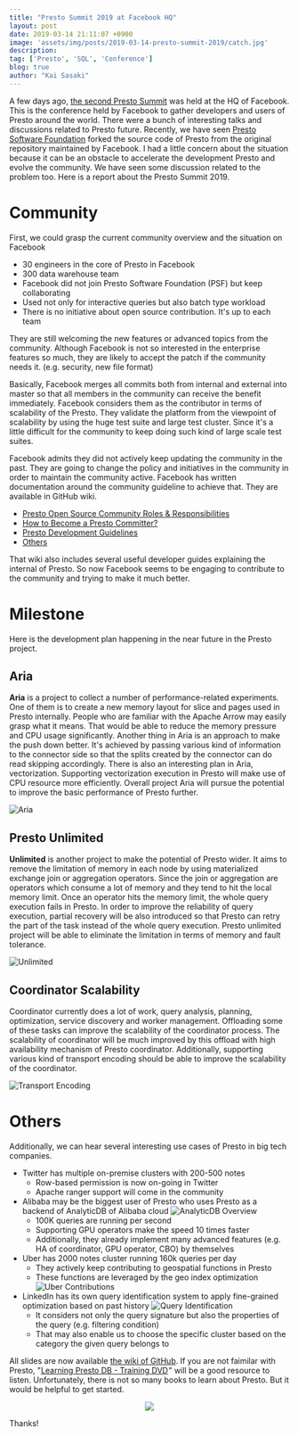 ```yaml
---
title: "Presto Summit 2019 at Facebook HQ"
layout: post
date: 2019-03-14 21:11:07 +0900
image: 'assets/img/posts/2019-03-14-presto-summit-2019/catch.jpg'
description:
tag: ['Presto', 'SQL', 'Conference']
blog: true
author: "Kai Sasaki"
---
```


A few days ago, [the second Presto Summit](https://www.eventbrite.com/e/presto-summit-tickets-57146078459#) was held at the HQ of Facebook. This is the conference held by Facebook to gather developers and users of Presto around the world. There were a bunch of interesting talks and discussions related to Presto future. Recently, we have seen [Presto Software Foundation](https://prestosql.io/foundation.html) forked the source code of Presto from the original repository maintained by Facebook. I had a little concern about the situation because it can be an obstacle to accelerate the development Presto and evolve the community. We have seen some discussion related to the problem too. Here is a report about the Presto Summit 2019.

# Community

First, we could grasp the current community overview and the situation on Facebook

- 30 engineers in the core of Presto in Facebook
- 300 data warehouse team 
- Facebook did not join Presto Software Foundation (PSF) but keep collaborating
- Used not only for interactive queries but also batch type workload
- There is no initiative about open source contribution. It's up to each team

They are still welcoming the new features or advanced topics from the community. Although Facebook is not so interested in the enterprise features so much, they are likely to accept the patch if the community needs it. (e.g. security, new file format)

Basically, Facebook merges all commits both from internal and external into master so that all members in the community can receive the benefit immediately. Facebook considers them as the contributor in terms of scalability of the Presto. They validate the platform from the viewpoint of scalability by using the huge test suite and large test cluster. Since it's a little difficult for the community to keep doing such kind of large scale test suites. 

Facebook admits they did not actively keep updating the community in the past. They are going to change the policy and initiatives in the community in order to maintain the community active. Facebook has written documentation around the community guideline to achieve that. They are available in GitHub wiki.

- [Presto Open Source Community Roles & Responsibilities](https://github.com/prestodb/presto/wiki/Presto-Open-Source-Community-Roles-&-Responsibilities)
- [How to Become a Presto Committer?](https://github.com/prestodb/presto/wiki/How-to-become-a-Presto-committer%3F)
- [Presto Development Guidelines](https://github.com/prestodb/presto/wiki/Presto-Development-Guidelines)
- [Others](https://github.com/prestodb/presto/wiki)

That wiki also includes several useful developer guides explaining the internal of Presto. So now Facebook seems to be engaging to contribute to the community and trying to make it much better.

# Milestone

Here is the development plan happening in the near future in the Presto project.

## Aria

**Aria** is a project to collect a number of performance-related experiments. One of them is to create a new memory layout for slice and pages used in Presto internally. People who are familiar with the Apache Arrow may easily grasp what it means. That would be able to reduce the memory pressure and CPU usage significantly. Another thing in Aria is an approach to make the push down better. It's achieved by passing various kind of information to the connector side so that the splits created by the connector can do read skipping accordingly. There is also an interesting plan in Aria, vectorization. Supporting vectorization execution in Presto will make use of CPU resource more efficiently. Overall project Aria will pursue the potential to improve the basic performance of Presto further. 

![Aria](/assets/img/posts/2019-03-14-presto-summit-2019/aria.png)

## Presto Unlimited

**Unlimited** is another project to make the potential of Presto wider. It aims to remove the limitation of memory in each node by using materialized exchange join or aggregation operators. Since the join or aggregation are operators which consume a lot of memory and they tend to hit the local memory limit. Once an operator hits the memory limit, the whole query execution fails in Presto. In order to improve the reliability of query execution, partial recovery will be also introduced so that Presto can retry the part of the task instead of the whole query execution. Presto unlimited project will be able to eliminate the limitation in terms of memory and fault tolerance. 

![Unlimited](/assets/img/posts/2019-03-14-presto-summit-2019/unlimited.png)

## Coordinator Scalability

Coordinator currently does a lot of work, query analysis, planning, optimization, service discovery and worker management. Offloading some of these tasks can improve the scalability of the coordinator process. The scalability of coordinator will be much improved by this offload with high availability mechanism of Presto coordinator. Additionally, supporting various kind of transport encoding should be able to improve the scalability of the coordinator.

![Transport Encoding](/assets/img/posts/2019-03-14-presto-summit-2019/transport-encoding.png)


# Others

Additionally, we can hear several interesting use cases of Presto in big tech companies. 

- Twitter has multiple on-premise clusters with 200-500 notes
  - Row-based permission is now on-going in Twitter
  - Apache ranger support will come in the community
- Alibaba may be the biggest user of Presto who uses Presto as a backend of AnalyticDB of Alibaba cloud
![AnalyticDB Overview](/assets/img/posts/2019-03-14-presto-summit-2019/analyticdb-overview.png)
  - 100K queries are running per second
  - Supporting GPU operators make the speed 10 times faster
  - Additionally, they already implement many advanced features (e.g. HA of coordinator, GPU operator, CBO) by themselves
- Uber has 2000 notes cluster running 160k queries per day
  - They actively keep contributing to geospatial functions in Presto
  - These functions are leveraged by the geo index optimization
  ![Uber Contributions](/assets/img/posts/2019-03-14-presto-summit-2019/user-contributions.png)
- LinkedIn has its own query identification system to apply fine-grained optimization based on past history
  ![Query Identification](/assets/img/posts/2019-03-14-presto-summit-2019/query-identification.png)
  - It considers not only the query signature but also the properties of the query (e.g. filtering condition)
  - That may also enable us to choose the specific cluster based on the category the given query belongs to

All slides are now available [the wiki of GitHub](https://github.com/prestodb/presto/wiki/Presto-Summit-2019). If you are not faimilar with Presto, "<a target="_blank" href="https://www.amazon.com/gp/product/B01MSW6BZT/ref=as_li_tl?ie=UTF8&camp=1789&creative=9325&creativeASIN=B01MSW6BZT&linkCode=as2&tag=lewuathe-20&linkId=f11dc25618daac5f54274f6b39509e6f">Learning Presto DB - Training DVD</a><img src="//ir-na.amazon-adsystem.com/e/ir?t=lewuathe-20&l=am2&o=1&a=B01MSW6BZT" width="1" height="1" border="0" alt="" style="border:none !important; margin:0px !important;" />" will be a good resource to listen. Unfortunately, there is not so many books to learn about Presto. But it would be helpful to get started. 

<div style='text-align:center'>
<a target="_blank"  href="https://www.amazon.com/gp/product/B01MSW6BZT/ref=as_li_tl?ie=UTF8&camp=1789&creative=9325&creativeASIN=B01MSW6BZT&linkCode=as2&tag=lewuathe-20&linkId=1887279ea72730c3245dd9d5bc0576f5"><img border="0" src="//ws-na.amazon-adsystem.com/widgets/q?_encoding=UTF8&MarketPlace=US&ASIN=B01MSW6BZT&ServiceVersion=20070822&ID=AsinImage&WS=1&Format=_SL250_&tag=lewuathe-20" ></a><img src="//ir-na.amazon-adsystem.com/e/ir?t=lewuathe-20&l=am2&o=1&a=B01MSW6BZT" width="1" height="1" border="0" alt="" style="border:none !important; margin:0px !important;" />
</div>

Thanks!